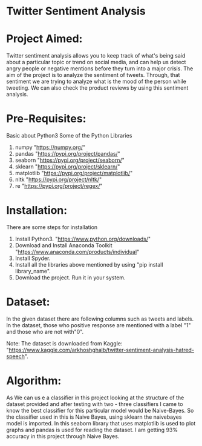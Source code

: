 # Twitter Sentiment Analysis

# Project Aimed:
Twitter sentiment analysis allows you to keep track of what's being said about a particular topic or trend on social media, and can help us detect angry people or negative mentions before they turn into a major crisis. The aim of the project is to analyze the sentiment of tweets. Through, that sentiment we are trying to analyze what is the mood of the person while tweeting. We can also check the product reviews by using this sentiment analysis.

# Pre-Requisites:
Basic about Python3
Some of the Python Libraries
1.  numpy           "https://numpy.org/"
2.  pandas          "https://pypi.org/project/pandas/"
3.  seaborn         "https://pypi.org/project/seaborn/"
4.  sklearn         "https://pypi.org/project/sklearn/"
5.  matplotlib      "https://pypi.org/project/matplotlib/"
6.  nltk            "https://pypi.org/project/nltk/"
7.  re              "https://pypi.org/project/regex/"

# Installation:
There are some steps for installation
1.  Install Python3.                        "https://www.python.org/downloads/"
2.  Download and Install Anaconda Toolkit   "https://www.anaconda.com/products/individual"  
3.  Install Spyder.                         
4.  Install all the libraries above mentioned by using "pip install library_name".
5.  Download the project. Run it in your system.


# Dataset:
In the given dataset there are following columns such as tweets and labels. In the dataset, those who positive response are mentioned with a label "1" and those who are not with"0".

Note: The dataset is downloaded from Kaggle: "https://www.kaggle.com/arkhoshghalb/twitter-sentiment-analysis-hatred-speech".

# Algorithm:
As We can us e a classifier in this project looking at the structure of the dataset provided and after testing with two - three classifiers I came to know the best classifier for this particular model would be Naive-Bayes. So the classifier used in this is Naive Bayes, using sklearn the naivebayes model is imported. In this seaborn library that uses matplotlib is used to plot graphs and pandas is used for reading the dataset. 
I am getting 93% accuracy in this project through Naive Bayes.
